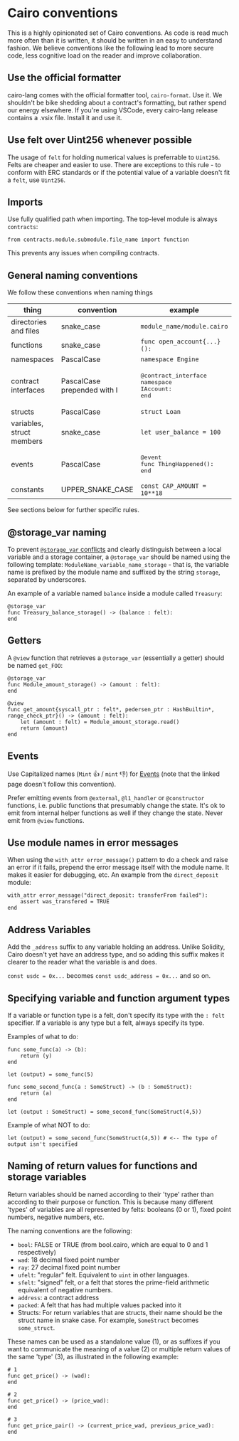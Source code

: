 # Cairo conventions

This is a highly opinionated set of Cairo conventions. As code is read much more often than it is written, it should be written in an easy to understand fashion. We believe conventions like the following lead to more secure code, less cognitive load on the reader and improve collaboration.

## Use the official formatter

cairo-lang comes with the official formatter tool, `cairo-format`. Use it. We shouldn't be bike shedding about a contract's formatting, but rather spend our energy elsewhere. If you're using VSCode, every cairo-lang release contains a .vsix file. Install it and use it.

## Use felt over Uint256 whenever possible

The usage of `felt` for holding numerical values is preferrable to `Uint256`. Felts are cheaper and easier to use. There are exceptions to this rule - to conform with ERC standards or if the potential value of a variable doesn't fit a `felt`, use `Uint256`.

## Imports

Use fully qualified path when importing. The top-level module is always `contracts`:

```cairo
from contracts.module.submodule.file_name import function
```

This prevents any issues when compiling contracts.

## General naming conventions

We follow these conventions when naming things

| thing                     | convention                  | example                                                          |
|---------------------------|-----------------------------|------------------------------------------------------------------|
| directories and files     | snake_case                  | `module_name/module.cairo`                                       |
| functions                 | snake_case                  | `func open_account{...}():`                                      |
| namespaces                | PascalCase                  | `namespace Engine`                                               |
| contract interfaces       | PascalCase prepended with I | <pre>@contract_interface<br />namespace IAccount:<br />end</pre> |
| structs                   | PascalCase                  | `struct Loan`                                                    |
| variables, struct members | snake_case                  | `let user_balance = 100`                                         |
| events                    | PascalCase                  | <pre>@event<br />func ThingHappened():<br />end</pre>            |
| constants                 | UPPER_SNAKE_CASE            | `const CAP_AMOUNT = 10**18`                                      |

See sections below for further specific rules.

## @storage_var naming

To prevent [`@storage_var` conflicts](https://github.com/crytic/amarna/issues/10) and clearly distinguish between a local variable and a storage container, a `@storage_var` should be named using the following template: `ModuleName_variable_name_storage` - that is, the variable name is prefixed by the module name and suffixed by the string `storage`, separated by underscores.

An example of a variable named `balance` inside a module called `Treasury`:

```cairo
@storage_var
func Treasury_balance_storage() -> (balance : felt):
end
```

## Getters

A `@view` function that retrieves a `@storage_var` (essentially a getter) should be named `get_FOO`:

```cairo
@storage_var
func Module_amount_storage() -> (amount : felt):
end

@view
func get_amount{syscall_ptr : felt*, pedersen_ptr : HashBuiltin*, range_check_ptr}() -> (amount : felt):
    let (amount : felt) = Module_amount_storage.read()
    return (amount)
end
```

## Events

Use Capitalized names (`Mint` 👍 / `mint` 👎) for [Events](https://www.cairo-lang.org/docs/hello_starknet/events.html) (note that the linked page doesn't follow this convention).

Prefer emitting events from `@external`, `@l1_handler` or `@constructor` functions, i.e. public functions that presumably change the state. It's ok to emit from internal helper functions as well if they change the state. Never emit from `@view` functions.

## Use module names in error messages

When using the `with_attr error_message()` pattern to do a check and raise an error if it fails, prepend the error message itself with the module name. It makes it easier for debugging, etc. An example from the `direct_deposit` module:

```cairo
with_attr error_message("direct_deposit: transferFrom failed"):
    assert was_transfered = TRUE
end
```

## Address Variables

Add the `_address` suffix to any variable holding an address. Unlike Solidity, Cairo doesn't yet have an address type, and so adding this suffix makes it clearer to the reader what the variable is and does.

`const usdc = 0x...` becomes `const usdc_address = 0x...` and so on.

## Specifying variable and function argument types

If a variable or function type is a felt, don't specify its type with the `: felt` specifier. If a variable is any type but a felt, always specify its type.

Examples of what to do:

```cairo
func some_func(a) -> (b):
    return (y)
end
```

```cairo
let (output) = some_func(5)
```

```cairo
func some_second_func(a : SomeStruct) -> (b : SomeStruct):
    return (a)
end
```

```cairo
let (output : SomeStruct) = some_second_func(SomeStruct(4,5))
```

Example of what NOT to do:

```cairo
let (output) = some_second_func(SomeStruct(4,5)) # <-- The type of output isn't specified
```

## Naming of return values for functions and storage variables

Return variables should be named according to their 'type' rather than according to their purpose or function. This is because many different 'types' of variables are all represented by felts: booleans (0 or 1), fixed point numbers, negative numbers, etc.

The naming conventions are the following:

- `bool`: FALSE or TRUE (from bool.cairo, which are equal to 0 and 1 respectively)
- `wad`: 18 decimal fixed point number
- `ray`: 27 decimal fixed point number
- `ufelt`: "regular" felt. Equivalent to `uint` in other languages.
- `sfelt`: "signed" felt, or a felt that stores the prime-field arithmetic equivalent of negative numbers.
- `address`: a contract address
- `packed`: A felt that has had multiple values packed into it
- Structs: For return variables that are structs, their name should be the struct name in snake case. For example, `SomeStruct` becomes `some_struct`.

These names can be used as a standalone value (1), or as suffixes if you want to communicate the meaning of a value (2) or multiple return values of the same 'type' (3), as illustrated in the following example:

```cairo
# 1
func get_price() -> (wad):
end

# 2
func get_price() -> (price_wad):
end

# 3
func get_price_pair() -> (current_price_wad, previous_price_wad):
end
```
